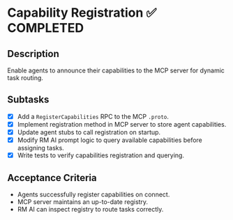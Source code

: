 # Capability Registration ✅ COMPLETED

## Description

Enable agents to announce their capabilities to the MCP server for dynamic task routing.

## Subtasks

- [x] Add a `RegisterCapabilities` RPC to the MCP `.proto`.
- [x] Implement registration method in MCP server to store agent capabilities.
- [x] Update agent stubs to call registration on startup.
- [x] Modify RM AI prompt logic to query available capabilities before assigning tasks.
- [x] Write tests to verify capabilities registration and querying.

## Acceptance Criteria

- Agents successfully register capabilities on connect.
- MCP server maintains an up-to-date registry.
- RM AI can inspect registry to route tasks correctly.
